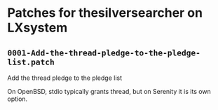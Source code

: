 # Patches for thesilversearcher on LXsystem

## `0001-Add-the-thread-pledge-to-the-pledge-list.patch`

Add the thread pledge to the pledge list

On OpenBSD, stdio typically grants thread, but on Serenity it is its own
option.

